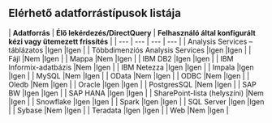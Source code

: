 ## <a name="list-of-available-data-source-types"></a>Elérhető adatforrástípusok listája

| **Adatforrás** | **Élő lekérdezés/DirectQuery** | **Felhasználó által konfigurált kézi vagy ütemezett frissítés** |
| --- | --- | --- | --- |
| Analysis Services – táblázatos |Igen |Igen |
| Többdimenziós Analysis Services |Igen |Igen |
| Fájl |Nem |Igen |
| Mappa |Nem |Igen |
| IBM DB2 |Igen |Igen |
| IBM Informix-adatbázis |Nem |Igen |
| IBM Netezza |Igen |Igen |
| Impala |Igen |Igen |
| MySQL |Nem |Igen |
| OData |Nem |Igen |
| ODBC |Nem |Igen |
| Oledb |Nem |Igen |
| Oracle |Igen |Igen |
| PostgresSQL |Nem |Igen |
| SAP BW |Igen |Igen |
| SAP HANA |Igen |Igen |
| SharePoint-lista (helyszíni) |Nem |Igen |
| Snowflake |Igen |Igen |
| Spark |Igen |Igen |
| SQL Server |Igen |Igen |
| Sybase |Nem |Igen |
| Teradata |Igen |Igen |
| Web |Nem |Igen |

